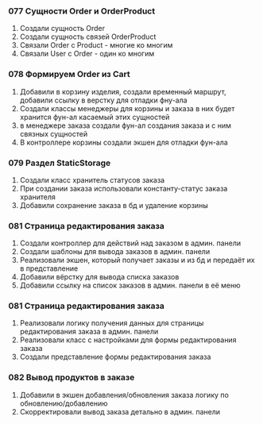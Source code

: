 ### 077 Сущности Order и OrderProduct

1. Создали сущность Order
2. Создали сущность связей OrderProduct
3. Связали Order с Product - многие ко многим
4. Связали User c Order - один ко многим

### 078 Формируем Order из Cart

1. Добавили в корзину изделия, создали временный маршрут, добавили ссылку в верстку для отладки фну-ала
2. Создали классы менеджеры для корзины и заказа в них будет хранится фун-ал касаемый этих сущностей
3. в менеджере заказа создали фун-ал создания заказа и с ним связных сущностей
4. В контроллере корзины создали экшен для отладки фун-ала

### 079 Раздел StaticStorage

1. Создали класс хранитель статусов заказа
2. При создании заказа использовали константу-статус заказа хранителя
3. Добавили сохранение заказа в бд и удаление корзины

### 081 Страница редактирования заказа

1. Создали контроллер для действий над заказом в админ. панели
2. Создали шаблоны для вывода заказов в админ. панели
3. Реализовали экшен, который получает заказы и из бд и передаёт их в представление
4. Добавили вёрстку для вывода списка заказов
5. Добавили ссылку на список заказов в админ. панели в её меню

### 081 Страница редактирования заказа

1. Реализовали логику получения данных для страницы редактирования заказа в админ. панели
2. Реализовали класс с настройками для формы редактирования заказа
3. Создали представление формы редактирования заказа

### 082 Вывод продуктов в заказе

1. Добавили в экшен добавления/обновления заказа логику по обновлению/добавлению
2. Скорректировали вывод заказа детально в админ. панели